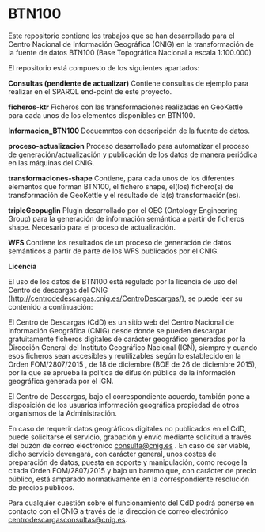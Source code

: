 BTN100
==============
Este repositorio contiene los trabajos que se han desarrollado para el Centro Nacional de Información Geográfica (CNIG) en la transformación de la fuente de datos BTN100 (Base Topográfica Nacional a escala 1:100.000)

El repositorio está compuesto de los siguientes apartados:

**Consultas (pendiente de actualizar)**
Contiene consultas de ejemplo para realizar en el SPARQL end-point de este proyecto.

**ficheros-ktr**
Ficheros con las transformaciones realizadas en GeoKettle para cada unos de los elementos disponibles en BTN100.

**Informacion_BTN100**
Docuemntos con descripción de la fuente de datos.

**proceso-actualizacion**
Proceso desarrollado para automatizar el proceso de generación/actualización y publicación de los datos de manera periódica en las máquinas del CNIG.

**transformaciones-shape**
Contiene, para cada unos de los diferentes elementos que forman BTN100, el fichero shape, el(los) fichero(s) de transformación de GeoKettle y el resultado de la(s) transformación(es).

**tripleGeopuglin**
Plugin desarrollado por el OEG (Ontology Engineering Group) para la generación de información semántica a partir de ficheros shape. Necesario para el proceso de actualización.

**WFS**
Contiene los resultados de un proceso de generación de datos semánticos a partir de parte de los WFS publicados por el CNIG.

**Licencia**

El uso de los datos de BTN100 está regulado por la licencia de uso del Centro de descargas del CNIG (http://centrodedescargas.cnig.es/CentroDescargas/), se puede leer su contenido a continuación:

El Centro de Descargas (CdD) es un sitio web del Centro Nacional de Información Geográfica (CNIG) desde donde se pueden descargar gratuitamente ficheros digitales de carácter geográfico generados por la Dirección General del Instituto Geográfico Nacional (IGN), siempre y cuando esos ficheros sean accesibles y reutilizables según lo establecido en la Orden FOM/2807/2015 , de 18 de diciembre (BOE de 26 de diciembre 2015), por la que se aprueba la política de difusión pública de la información geográfica generada por el IGN.

El Centro de Descargas, bajo el correspondiente acuerdo, también pone a disposición de los usuarios información geográfica propiedad de otros organismos de la Administración.

En caso de requerir datos geográficos digitales no publicados en el CdD, puede solicitarse el servicio, grabación y envío mediante solicitud a través del buzón de correo electrónico consulta@cnig.es . En caso de ser viable, dicho servicio devengará, con carácter general, unos costes de preparación de datos, puesta en soporte y manipulación, como recoge la citada Orden FOM/2807/2015 y bajo un baremo que, con carácter de precio público, está amparado normativamente en la correspondiente resolución de precios públicos.

Para cualquier cuestión sobre el funcionamiento del CdD podrá ponerse en contacto con el CNIG a través de la dirección de correo electrónico centrodescargasconsultas@cnig.es.


